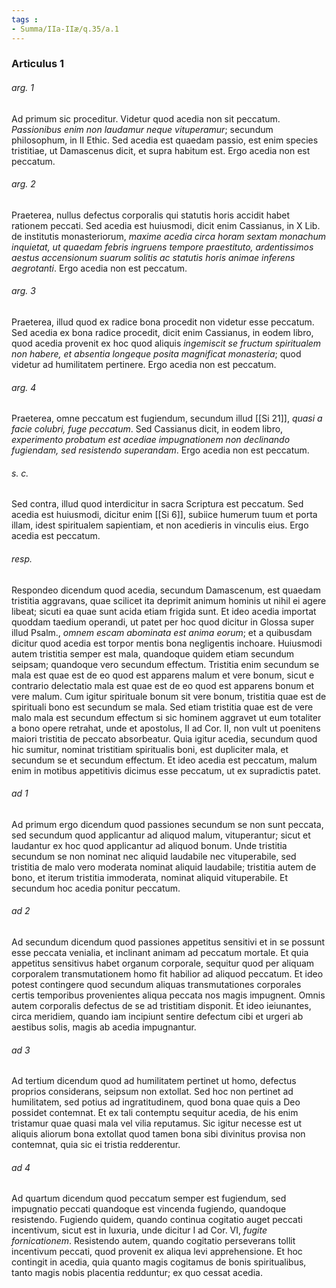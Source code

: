 ```yaml
---
tags : 
- Summa/IIa-IIæ/q.35/a.1
---
```


### Articulus 1

###### arg. 1
Ad primum sic proceditur. Videtur quod acedia non sit peccatum. *Passionibus enim non laudamur neque vituperamur*; secundum philosophum, in II Ethic. Sed acedia est quaedam passio, est enim species tristitiae, ut Damascenus dicit, et supra habitum est. Ergo acedia non est peccatum.

###### arg. 2
Praeterea, nullus defectus corporalis qui statutis horis accidit habet rationem peccati. Sed acedia est huiusmodi, dicit enim Cassianus, in X Lib. de institutis monasteriorum, *maxime acedia circa horam sextam monachum inquietat, ut quaedam febris ingruens tempore praestituto, ardentissimos aestus accensionum suarum solitis ac statutis horis animae inferens aegrotanti*. Ergo acedia non est peccatum.

###### arg. 3
Praeterea, illud quod ex radice bona procedit non videtur esse peccatum. Sed acedia ex bona radice procedit, dicit enim Cassianus, in eodem libro, quod acedia provenit ex hoc quod aliquis *ingemiscit se fructum spiritualem non habere, et absentia longeque posita magnificat monasteria*; quod videtur ad humilitatem pertinere. Ergo acedia non est peccatum.

###### arg. 4
Praeterea, omne peccatum est fugiendum, secundum illud [[Si 21]], *quasi a facie colubri, fuge peccatum*. Sed Cassianus dicit, in eodem libro, *experimento probatum est acediae impugnationem non declinando fugiendam, sed resistendo superandam*. Ergo acedia non est peccatum.

###### s. c.
Sed contra, illud quod interdicitur in sacra Scriptura est peccatum. Sed acedia est huiusmodi, dicitur enim [[Si 6]], subiice humerum tuum et porta illam, idest spiritualem sapientiam, et non acedieris in vinculis eius. Ergo acedia est peccatum.

###### resp.
Respondeo dicendum quod acedia, secundum Damascenum, est quaedam tristitia aggravans, quae scilicet ita deprimit animum hominis ut nihil ei agere libeat; sicuti ea quae sunt acida etiam frigida sunt. Et ideo acedia importat quoddam taedium operandi, ut patet per hoc quod dicitur in Glossa super illud Psalm., *omnem escam abominata est anima eorum*; et a quibusdam dicitur quod acedia est torpor mentis bona negligentis inchoare. Huiusmodi autem tristitia semper est mala, quandoque quidem etiam secundum seipsam; quandoque vero secundum effectum. Tristitia enim secundum se mala est quae est de eo quod est apparens malum et vere bonum, sicut e contrario delectatio mala est quae est de eo quod est apparens bonum et vere malum. Cum igitur spirituale bonum sit vere bonum, tristitia quae est de spirituali bono est secundum se mala. Sed etiam tristitia quae est de vere malo mala est secundum effectum si sic hominem aggravet ut eum totaliter a bono opere retrahat, unde et apostolus, II ad Cor. II, non vult ut poenitens maiori tristitia de peccato absorbeatur. Quia igitur acedia, secundum quod hic sumitur, nominat tristitiam spiritualis boni, est dupliciter mala, et secundum se et secundum effectum. Et ideo acedia est peccatum, malum enim in motibus appetitivis dicimus esse peccatum, ut ex supradictis patet.

###### ad 1
Ad primum ergo dicendum quod passiones secundum se non sunt peccata, sed secundum quod applicantur ad aliquod malum, vituperantur; sicut et laudantur ex hoc quod applicantur ad aliquod bonum. Unde tristitia secundum se non nominat nec aliquid laudabile nec vituperabile, sed tristitia de malo vero moderata nominat aliquid laudabile; tristitia autem de bono, et iterum tristitia immoderata, nominat aliquid vituperabile. Et secundum hoc acedia ponitur peccatum.

###### ad 2
Ad secundum dicendum quod passiones appetitus sensitivi et in se possunt esse peccata venialia, et inclinant animam ad peccatum mortale. Et quia appetitus sensitivus habet organum corporale, sequitur quod per aliquam corporalem transmutationem homo fit habilior ad aliquod peccatum. Et ideo potest contingere quod secundum aliquas transmutationes corporales certis temporibus provenientes aliqua peccata nos magis impugnent. Omnis autem corporalis defectus de se ad tristitiam disponit. Et ideo ieiunantes, circa meridiem, quando iam incipiunt sentire defectum cibi et urgeri ab aestibus solis, magis ab acedia impugnantur.

###### ad 3
Ad tertium dicendum quod ad humilitatem pertinet ut homo, defectus proprios considerans, seipsum non extollat. Sed hoc non pertinet ad humilitatem, sed potius ad ingratitudinem, quod bona quae quis a Deo possidet contemnat. Et ex tali contemptu sequitur acedia, de his enim tristamur quae quasi mala vel vilia reputamus. Sic igitur necesse est ut aliquis aliorum bona extollat quod tamen bona sibi divinitus provisa non contemnat, quia sic ei tristia redderentur.

###### ad 4
Ad quartum dicendum quod peccatum semper est fugiendum, sed impugnatio peccati quandoque est vincenda fugiendo, quandoque resistendo. Fugiendo quidem, quando continua cogitatio auget peccati incentivum, sicut est in luxuria, unde dicitur I ad Cor. VI, *fugite fornicationem*. Resistendo autem, quando cogitatio perseverans tollit incentivum peccati, quod provenit ex aliqua levi apprehensione. Et hoc contingit in acedia, quia quanto magis cogitamus de bonis spiritualibus, tanto magis nobis placentia redduntur; ex quo cessat acedia.

